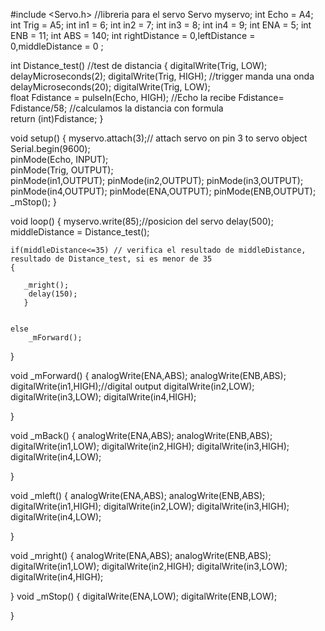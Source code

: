 #include <Servo.h> //libreria para el servo
Servo myservo; 
int Echo = A4; 
int Trig = A5;
int in1 = 6;
int in2 = 7;
int in3 = 8;
int in4 = 9;
int ENA = 5;
int ENB = 11;
int ABS = 140;
int rightDistance = 0,leftDistance = 0,middleDistance = 0 ;


int Distance_test()   //test de distancia 
{
  digitalWrite(Trig, LOW); 
  delayMicroseconds(2);
  digitalWrite(Trig, HIGH);  //trigger manda una onda  
  delayMicroseconds(20);
  digitalWrite(Trig, LOW);   
  float Fdistance = pulseIn(Echo, HIGH);  //Echo la recibe 
  Fdistance= Fdistance/58;   //calculamos la distancia con formula    
  return (int)Fdistance;
}  

void setup() 
{ 
  myservo.attach(3);// attach servo on pin 3 to servo object
  Serial.begin(9600);     
  pinMode(Echo, INPUT);    
  pinMode(Trig, OUTPUT);  
  pinMode(in1,OUTPUT);
  pinMode(in2,OUTPUT);
  pinMode(in3,OUTPUT);
  pinMode(in4,OUTPUT);
  pinMode(ENA,OUTPUT);
  pinMode(ENB,OUTPUT);
  _mStop();
} 

void loop() 
{ 
    myservo.write(85);//posicion del servo
    delay(500); 
    middleDistance = Distance_test(); 
 

    if(middleDistance<=35) // verifica el resultado de middleDistance, resultado de Distance_test, si es menor de 35
    {     
      
       _mright();  
        delay(150);
       }
     

    else
        _mForward();                     
}

void _mForward()
{
 analogWrite(ENA,ABS);
 analogWrite(ENB,ABS);
  digitalWrite(in1,HIGH);//digital output
  digitalWrite(in2,LOW);
  digitalWrite(in3,LOW);
  digitalWrite(in4,HIGH);

}

void _mBack()
{
 analogWrite(ENA,ABS);
 analogWrite(ENB,ABS);
  digitalWrite(in1,LOW);
  digitalWrite(in2,HIGH);
  digitalWrite(in3,HIGH);
  digitalWrite(in4,LOW);

}

void _mleft()
{
 analogWrite(ENA,ABS);
 analogWrite(ENB,ABS);
  digitalWrite(in1,HIGH);
  digitalWrite(in2,LOW);
  digitalWrite(in3,HIGH);
  digitalWrite(in4,LOW); 

}

void _mright()
{
 analogWrite(ENA,ABS);
 analogWrite(ENB,ABS);
  digitalWrite(in1,LOW);
  digitalWrite(in2,HIGH);
  digitalWrite(in3,LOW);
  digitalWrite(in4,HIGH);

} 
void _mStop()
{
  digitalWrite(ENA,LOW);
  digitalWrite(ENB,LOW);

} 
